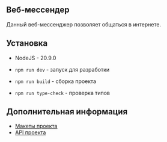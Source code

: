 ## Веб-мессендер

Данный веб-мессенджер позволяет общаться в интернете.

## Установка

- NodeJS - 20.9.0

- `npm run dev` - запуск для разработки
- `npm run build` - сборка проекта
- `npm run type-check` - проверка типов

## Дополнительная информация

- [Макеты проекта](https://www.figma.com/design/H2UBfOBdljcibTmxmk8CIB/%D0%9C%D0%B0%D0%BA%D0%B5%D1%82%D1%8B-%D0%B2%D0%B5%D0%B1-%D0%BC%D0%B5%D1%81%D1%81%D0%B5%D0%BD%D0%B4%D0%B6%D0%B5%D1%80%D0%B0-%22%D0%A2%D0%BE%D1%80%D0%BD%D0%B0%D0%B4%D0%BE%22?node-id=0-1&p=f&t=mKkvzPGhRY65beoc-0)
- [API проекта](https://ya-praktikum.tech/api/v2/swagger/#/Auth/post_auth_signup)
